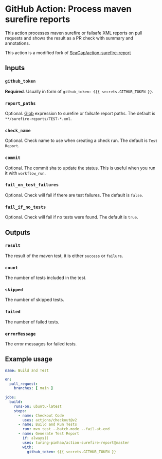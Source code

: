 # GitHub Action: Process maven surefire reports

This action processes maven surefire or failsafe XML reports on pull requests and shows the result as a PR check with summary and annotations.

This action is a modified fork of [ScaCap/action-surefire-report](https://github.com/ScaCap/action-surefire-report)

## Inputs

### `github_token`

**Required**. Usually in form of `github_token: ${{ secrets.GITHUB_TOKEN }}`.

### `report_paths`

Optional. [Glob](https://github.com/actions/toolkit/tree/master/packages/glob) expression to surefire or failsafe report paths. The default is `**/surefire-reports/TEST-*.xml`.

### `check_name`

Optional. Check name to use when creating a check run. The default is `Test Report`.

### `commit`

Optional. The commit sha to update the status. This is useful when you run it with `workflow_run`.

### `fail_on_test_failures`

Optional. Check will fail if there are test failures. The default is `false`.

### `fail_if_no_tests`

Optional. Check will fail if no tests were found. The default is `true`.

## Outputs

### `result`

The result of the maven test, it is either `success` or `failure`.

### `count`

The number of tests included in the test.

### `skipped`

The number of skipped tests.

### `failed`

The number of failed tests.

### `errorMessage`

The error messages for failed tests.

## Example usage

```yml
name: Build and Test

on:
  pull_request:
    branches: [ main ]
    
jobs:
  build:
    runs-on: ubuntu-latest
    steps:
      - name: Checkout Code
        uses: actions/checkout@v2
      - name: Build and Run Tests
        run: mvn test --batch-mode --fail-at-end
      - name: Generate Test Report
        if: always()
        uses: turing-pinhao/action-surefire-report@master
        with:
          github_token: ${{ secrets.GITHUB_TOKEN }}
```
